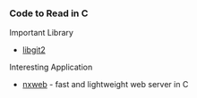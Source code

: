 ### Code to Read in C

Important Library

- [libgit2](https://libgit2.github.com/)

Interesting Application

- [nxweb](http://nxweb.org/) - fast and lightweight web server in C

